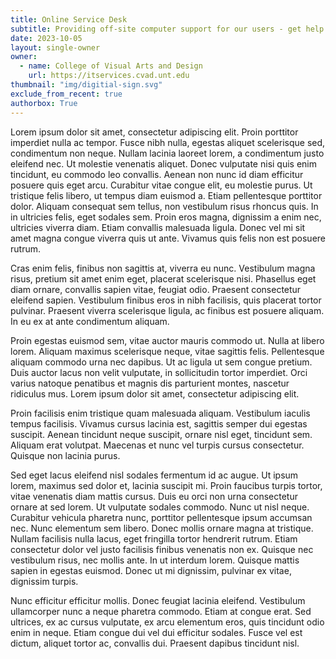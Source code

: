 ```yaml
---
title: Online Service Desk
subtitle: Providing off-site computer support for our users - get help regardless of where you are.
date: 2023-10-05
layout: single-owner
owner:
  - name: College of Visual Arts and Design
    url: https://itservices.cvad.unt.edu
thumbnail: "img/digitial-sign.svg"
exclude_from_recent: true
authorbox: True
---
```

Lorem ipsum dolor sit amet, consectetur adipiscing elit. Proin porttitor imperdiet nulla ac tempor. Fusce nibh nulla, egestas aliquet scelerisque sed, condimentum non neque. Nullam lacinia laoreet lorem, a condimentum justo eleifend nec. Ut molestie venenatis aliquet. Donec vulputate nisi quis enim tincidunt, eu commodo leo convallis. Aenean non nunc id diam efficitur posuere quis eget arcu. Curabitur vitae congue elit, eu molestie purus. Ut tristique felis libero, ut tempus diam euismod a. Etiam pellentesque porttitor dolor. Aliquam consequat sem tellus, non vestibulum risus rhoncus quis. In in ultricies felis, eget sodales sem. Proin eros magna, dignissim a enim nec, ultricies viverra diam. Etiam convallis malesuada ligula. Donec vel mi sit amet magna congue viverra quis ut ante. Vivamus quis felis non est posuere rutrum.

Cras enim felis, finibus non sagittis at, viverra eu nunc. Vestibulum magna risus, pretium sit amet enim eget, placerat scelerisque nisi. Phasellus eget diam ornare, convallis sapien vitae, feugiat odio. Praesent consectetur eleifend sapien. Vestibulum finibus eros in nibh facilisis, quis placerat tortor pulvinar. Praesent viverra scelerisque ligula, ac finibus est posuere aliquam. In eu ex at ante condimentum aliquam.

Proin egestas euismod sem, vitae auctor mauris commodo ut. Nulla at libero lorem. Aliquam maximus scelerisque neque, vitae sagittis felis. Pellentesque aliquam commodo urna nec dapibus. Ut ac ligula ut sem congue pretium. Duis auctor lacus non velit vulputate, in sollicitudin tortor imperdiet. Orci varius natoque penatibus et magnis dis parturient montes, nascetur ridiculus mus. Lorem ipsum dolor sit amet, consectetur adipiscing elit.

Proin facilisis enim tristique quam malesuada aliquam. Vestibulum iaculis tempus facilisis. Vivamus cursus lacinia est, sagittis semper dui egestas suscipit. Aenean tincidunt neque suscipit, ornare nisl eget, tincidunt sem. Aliquam erat volutpat. Maecenas et nunc vel turpis cursus consectetur. Quisque non lacinia purus.

Sed eget lacus eleifend nisl sodales fermentum id ac augue. Ut ipsum lorem, maximus sed dolor et, lacinia suscipit mi. Proin faucibus turpis tortor, vitae venenatis diam mattis cursus. Duis eu orci non urna consectetur ornare at sed lorem. Ut vulputate sodales commodo. Nunc ut nisl neque. Curabitur vehicula pharetra nunc, porttitor pellentesque ipsum accumsan nec. Nunc elementum sem libero. Donec mollis ornare magna at tristique. Nullam facilisis nulla lacus, eget fringilla tortor hendrerit rutrum. Etiam consectetur dolor vel justo facilisis finibus venenatis non ex. Quisque nec vestibulum risus, nec mollis ante. In ut interdum lorem. Quisque mattis sapien in egestas euismod. Donec ut mi dignissim, pulvinar ex vitae, dignissim turpis.

Nunc efficitur efficitur mollis. Donec feugiat lacinia eleifend. Vestibulum ullamcorper nunc a neque pharetra commodo. Etiam at congue erat. Sed ultrices, ex ac cursus vulputate, ex arcu elementum eros, quis tincidunt odio enim in neque. Etiam congue dui vel dui efficitur sodales. Fusce vel est dictum, aliquet tortor ac, convallis dui. Praesent dapibus tincidunt nisl.